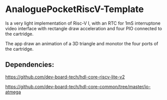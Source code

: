 # AnaloguePocketRiscV-Template

Is a very light implementation of Risc-V I, with an RTC for 1mS interruptone video interface with rectangle draw acceleration and four PIO connected to the cartridge.

The app draw an animation of a 3D triangle and monotor the four ports of the cartridge.
 
## Dependencies:

https://github.com/dev-board-tech/hdl-core-riscv-lite-v2

https://github.com/dev-board-tech/hdl-core-common/tree/master/io-atmega
